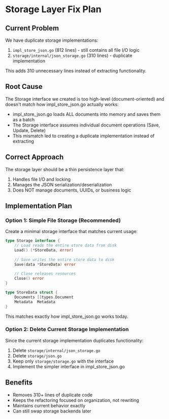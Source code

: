 # Storage Layer Fix Plan

## Current Problem
We have duplicate storage implementations:
1. `impl_store_json.go` (812 lines) - still contains all file I/O logic
2. `storage/internal/json_storage.go` (310 lines) - duplicate implementation

This adds 310 unnecessary lines instead of extracting functionality.

## Root Cause
The Storage interface we created is too high-level (document-oriented) and doesn't match how impl_store_json.go actually works:
- impl_store_json.go loads ALL documents into memory and saves them as a batch
- The Storage interface assumes individual document operations (Save, Update, Delete)
- This mismatch led to creating a duplicate implementation instead of extracting

## Correct Approach
The storage layer should be a thin persistence layer that:
1. Handles file I/O and locking
2. Manages the JSON serialization/deserialization
3. Does NOT manage documents, UUIDs, or business logic

## Implementation Plan

### Option 1: Simple File Storage (Recommended)
Create a minimal storage interface that matches current usage:
```go
type Storage interface {
    // Load reads the entire store data from disk
    Load() (*StoreData, error)
    
    // Save writes the entire store data to disk
    Save(data *StoreData) error
    
    // Close releases resources
    Close() error
}

type StoreData struct {
    Documents []types.Document
    Metadata  Metadata
}
```

This matches exactly how impl_store_json.go works today.

### Option 2: Delete Current Storage Implementation
Since the current storage implementation duplicates functionality:
1. Delete `storage/internal/json_storage.go`
2. Delete `storage/json.go` 
3. Keep only `storage/storage.go` with the interface
4. Implement the simpler interface in impl_store_json.go

## Benefits
- Removes 310+ lines of duplicate code
- Keeps the refactoring focused on organization, not rewriting
- Maintains current behavior exactly
- Can still swap storage backends later